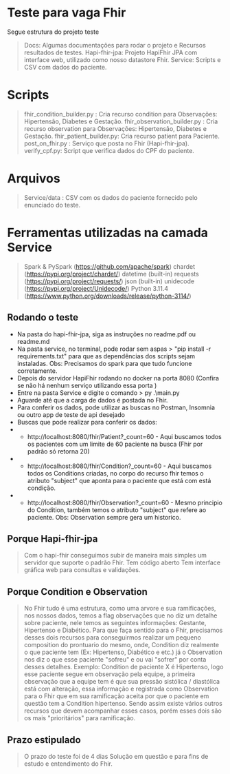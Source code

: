 # Teste para vaga Fhir

Segue estrutura do projeto teste
> Docs: Algumas documentações para rodar o projeto e Recursos resultados de testes.
> Hapi-fhir-jpa: Projeto HapiFhir JPA com interface web, utilizado como nosso datastore Fhir.
> Service: Scripts e CSV com dados do paciente.

# Scripts

> fhir_condition_builder.py : Cria recurso condition para Observações: Hipertensão, Diabetes e Gestação.
> fhir_observation_builder.py : Cria recurso observation para Observações: Hipertensão, Diabetes e Gestação.
> fhir_patient_builder.py: Cria recurso patient para Paciente.
> post_on_fhir.py : Serviço que posta no Fhir (Hapi-fhir-jpa).
> verify_cpf.py: Script que verifica dados do CPF do paciente.

# Arquivos

> Service/data : CSV com os dados do paciente fornecido pelo enunciado do teste.

# Ferramentas utilizadas na camada Service
> Spark & PySpark (https://github.com/apache/spark)
> chardet (https://pypi.org/project/chardet/)
> datetime (built-in)
> requests (https://pypi.org/project/requests/)
> json (built-in)
> unidecode (https://pypi.org/project/Unidecode/)
> Python 3.11.4 (https://www.python.org/downloads/release/python-3114/)

## Rodando o teste
- Na pasta do hapi-fhir-jpa, siga as instruções no readme.pdf ou readme.md
- Na pasta service, no terminal, pode rodar  sem aspas > "pip install -r requirements.txt" para que as dependências dos scripts sejam instaladas. Obs: Precisamos do spark para que tudo funcione corretamente.
- Depois do servidor HapiFhir rodando no docker na porta 8080 (Confira se não há nenhum serviço utilizando essa porta )
- Entre na pasta Service e digite o comando > py .\main.py
- Aguarde até que a carga de dados é postada no Fhir.
- Para conferir os dados, pode utilizar as buscas no Postman, Insomnia ou outro app de teste de api desejado
- Buscas que pode realizar para conferir os dados: 
- - http://localhost:8080/fhir/Patient?_count=60 - Aqui buscamos todos os pacientes com um limite de 60 paciente na busca (Fhir por padrão só retorna 20)
- - http://localhost:8080/fhir/Condition?_count=60 - Aqui buscamos todos os Conditions criadas, no corpo do recurso fhir temos o atributo "subject" que aponta para o paciente que está com está condição.
-  - http://localhost:8080/fhir/Observation?_count=60 - Mesmo principio do Condition, também temos o atributo "subject" que refere ao paciente. Obs: Observation sempre gera um historico.

## Porque Hapi-fhir-jpa
> Com o hapi-fhir conseguimos subir de maneira mais simples um servidor que suporte o padrão Fhir.
> Tem código aberto 
> Tem interface gráfica web para consultas e validações.

## Porque Condition e Observation
> No Fhir tudo é uma estrutura, como uma arvore e sua ramificações, nos nossos dados, temos a flag observações que no diz um detalhe sobre paciente, nele temos as seguintes informações: Gestante, Hipertenso e Diabético. Para que faça sentido para o Fhir, precisamos desses dois recursos para conseguirmos realizar um pequeno composition do prontuario do mesmo, onde, Condition diz realmente o que paciente tem (Ex: Hipertenso, Diabético e etc.) já o Observation nos diz o que esse paciente "sofreu" e ou vai "sofrer" por conta desses detalhes. Exemplo: Condition de paciente X é Hipertenso, logo esse paciente segue em observação pela equipe, a primeira observação que a equipe tem é que sua pressão sistólica / diastólica está com alteração, essa informação e registrada como Observation para o Fhir que em sua ramificação aceita por que o paciente em questão tem a Condition hipertenso. Sendo assim existe vários outros recursos que devem acompanhar esses casos, porém esses dois são os mais "prioritários" para ramificação. 

## Prazo estipulado
> O prazo do teste foi de 4 dias
> Solução em questão e para fins de estudo e entendimento do Fhir.